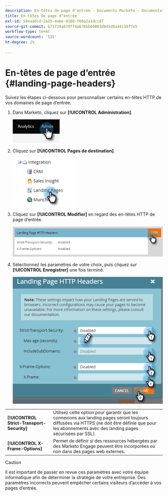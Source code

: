 ```yaml
---
description: En-têtes de page d’entrée - Documents Marketo - Documentation du produit
title: En-têtes de page d’entrée
exl-id: 58eaa0cd-2a2b-4abe-9180-f60a2a1dcc87
source-git-commit: b71729a678ff4a676bb60803d845d0a44118f7e5
workflow-type: tm+mt
source-wordcount: '131'
ht-degree: 2%

---
```


# En-têtes de page d’entrée {#landing-page-headers}

Suivez les étapes ci-dessous pour personnaliser certains en-têtes HTTP de vos domaines de page d’entrée.

1. Dans Marketo, cliquez sur **[!UICONTROL Administration]**.

   ![](assets/landing-page-headers-1.png)

1. Cliquez sur **[!UICONTROL Pages de destination]**.

   ![](assets/landing-page-headers-2.png)

1. Cliquez sur **[!UICONTROL Modifier]** en regard des en-têtes HTTP de page d’entrée.

   ![](assets/landing-page-headers-3.png)

1. Sélectionnez les paramètres de votre choix, puis cliquez sur **[!UICONTROL Enregistrer]** une fois terminé.

   ![](assets/landing-page-headers-4.png)

<table>
 <tr>
  <td><strong>[!UICONTROL Strict-Transport-Security]</strong></td>
  <td>Utilisez cette option pour garantir que les connexions aux landing pages seront toujours diffusées via HTTPS (ne doit être définie que pour les abonnements avec des landing pages sécurisées par SSL).</td>
 </tr>
 <tr>
  <td><strong>[!UICONTROL X-Frame-Options]</strong></td>
  <td>Permet de définir si des ressources hébergées par des Marketo Engage peuvent être incorporées ou non dans des pages web externes.</td>
 </tr>
</table>

>[!CAUTION]
>
>Il est important de passer en revue ces paramètres avec votre équipe informatique afin de déterminer la stratégie de votre entreprise. Des paramètres incorrects peuvent empêcher certains visiteurs d’accéder à vos pages d’entrée.

